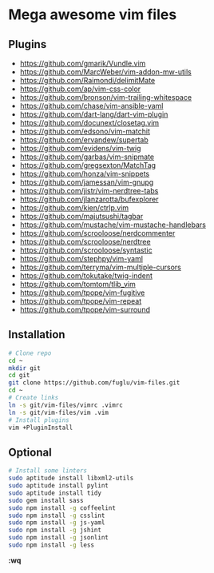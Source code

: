 Mega awesome vim files
======================

Plugins
-------

* https://github.com/gmarik/Vundle.vim
* https://github.com/MarcWeber/vim-addon-mw-utils
* https://github.com/Raimondi/delimitMate
* https://github.com/ap/vim-css-color
* https://github.com/bronson/vim-trailing-whitespace
* https://github.com/chase/vim-ansible-yaml
* https://github.com/dart-lang/dart-vim-plugin
* https://github.com/docunext/closetag.vim
* https://github.com/edsono/vim-matchit
* https://github.com/ervandew/supertab
* https://github.com/evidens/vim-twig
* https://github.com/garbas/vim-snipmate
* https://github.com/gregsexton/MatchTag
* https://github.com/honza/vim-snippets
* https://github.com/jamessan/vim-gnupg
* https://github.com/jistr/vim-nerdtree-tabs
* https://github.com/jlanzarotta/bufexplorer
* https://github.com/kien/ctrlp.vim
* https://github.com/majutsushi/tagbar
* https://github.com/mustache/vim-mustache-handlebars
* https://github.com/scrooloose/nerdcommenter
* https://github.com/scrooloose/nerdtree
* https://github.com/scrooloose/syntastic
* https://github.com/stephpy/vim-yaml
* https://github.com/terryma/vim-multiple-cursors
* https://github.com/tokutake/twig-indent
* https://github.com/tomtom/tlib_vim
* https://github.com/tpope/vim-fugitive
* https://github.com/tpope/vim-repeat
* https://github.com/tpope/vim-surround



Installation
------------

```sh
# Clone repo
cd ~
mkdir git
cd git
git clone https://github.com/fuglu/vim-files.git
cd ~
# Create links
ln -s git/vim-files/vimrc .vimrc
ln -s git/vim-files/vim .vim
# Install plugins
vim +PluginInstall
```



Optional
--------

```sh
# Install some linters
sudo aptitude install libxml2-utils
sudo aptitude install pylint
sudo aptitude install tidy
sudo gem install sass
sudo npm install -g coffeelint
sudo npm install -g csslint
sudo npm install -g js-yaml
sudo npm install -g jshint
sudo npm install -g jsonlint
sudo npm install -g less
```


**:wq**
